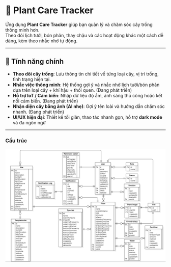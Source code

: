 # 🌱 Plant Care Tracker

Ứng dụng **Plant Care Tracker** giúp bạn quản lý và chăm sóc cây trồng thông minh hơn.  
Theo dõi lịch tưới, bón phân, thay chậu và các hoạt động khác một cách dễ dàng, kèm theo nhắc nhở tự động.

---

## 🚀 Tính năng chính

- **Theo dõi cây trồng**: Lưu thông tin chi tiết về từng loại cây, vị trí trồng, tình trạng hiện tại.
- **Nhắc việc thông minh**: Hệ thống gợi ý và nhắc nhở lịch tưới/bón phân dựa trên loại cây + khí hậu + thói quen. (Đang phát triển)
- **Hỗ trợ IoT / Cảm biến**: Nhập dữ liệu độ ẩm, ánh sáng thủ công hoặc kết nối cảm biến. (Đang phát triển)
- **Nhận diện cây bằng ảnh (AI nhẹ)**: Gợi ý tên loài và hướng dẫn chăm sóc nhanh. (Đang phát triển)
- **UI/UX hiện đại**: Thiết kế tối giản, thao tác nhanh gọn, hỗ trợ **dark mode** và đa ngôn ngữ

---

### Cấu trúc

![image](./screenshots/ERD.png)